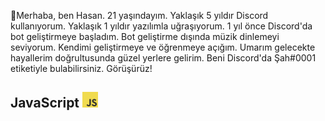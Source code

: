 
<!---
Sah0001/Sah0001 is a ✨ special ✨ repository because its `README.md` (this file) appears on your GitHub profile.
You can click the Preview link to take a look at your changes.
--->

🌠Merhaba, ben Hasan. 21 yaşındayım. Yaklaşık 5 yıldır Discord kullanıyorum. Yaklaşık 1 yıldır yazılımla uğraşıyorum. 1 yıl önce Discord'da bot geliştirmeye başladım. Bot geliştirme dışında müzik dinlemeyi seviyorum. Kendimi geliştirmeye ve öğrenmeye açığım. Umarım gelecekte hayallerim doğrultusunda güzel yerlere gelirim. Beni Discord'da Şah#0001 etiketiyle bulabilirsiniz. Görüşürüz!



 ## JavaScript <img src="https://raw.githubusercontent.com/github/explore/80688e429a7d4ef2fca1e82350fe8e3517d3494d/topics/javascript/javascript.png" width="25" height="25">
